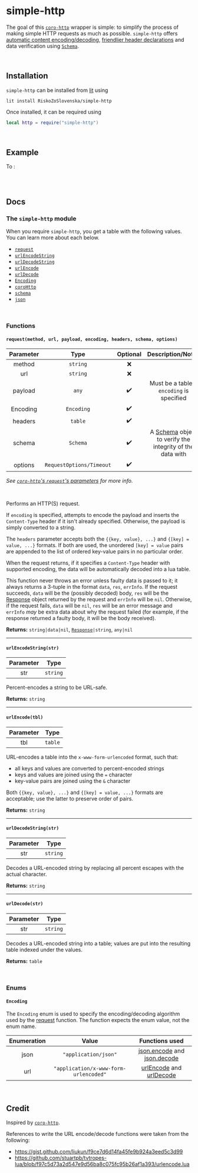 # simple-http

The goal of this [`coro-http`](https://bilal2453.github.io/coro-docs/docs/coro-http.html) wrapper is simple: to simplify the process of making simple HTTP requests as much as possible. `simple-http` offers [automatic content encoding/decoding](#encoding), [friendlier header declarations](#requestmethod-url-payload-encoding-headers-schema-options) and data verification using [`Schema`](https://github.com/super-agent/schema).

<br>

## Installation

`simple-http` can be installed from [lit](https://luvit.io/lit.html) using
```
lit install RiskoZoSlovenska/simple-http
```

Once installed, it can be required using
```lua
local http = require("simple-http")
```

<br>

## Example

To :
```lua

```

<br>

## Docs

### The `simple-http` module

When you require `simple-http`, you get a table with the following values. You can learn more about each below.

* [`request`](#requestmethod-url-payload-encoding-headers-schema-options)
* [`urlEncodeString`](#urlencodestringstr)
* [`urlDecodeString`](#urldecodestringstr)
* [`urlEncode`](#urlencodetbl)
* [`urlDecode`](#urldecodestr)
* [`Encoding`](#encoding)
* [`coroHttp`](https://bilal2453.github.io/coro-docs/docs/coro-http.html)
* [`schema`](https://github.com/super-agent/schema)
* [`json`](https://luvit.io/api/json.html)

<br>

### Functions

#### `request(method, url, payload, encoding, headers, schema, options)`

|Parameter|Type                    |Optional|Description/Notes|
|:-------:|:----------------------:|:------:|:---:|
|method   |`string`                |❌||
|url      |`string`                |❌||
|payload  |`any`                   |✔️|Must be a table if `encoding` is specified|
|Encoding |`Encoding`              |✔️||
|headers  |`table`                 |✔️||
|schema   |`Schema`                |✔️|A [Schema](https://github.com/super-agent/schema#built-in-types) object to verify the integrity of the data with|
|options  |`RequestOptions/Timeout`|✔️||

*See [`coro-http`'s `request`'s parameters](https://bilal2453.github.io/coro-docs/docs/coro-http.html#request-parameters) for more info.*

<br>

Performs an HTTP(S) request.

If `encoding` is specified, attempts to encode the payload and inserts the `Content-Type` header if it isn't already specified. Otherwise, the payload is simply converted to a string.

The `headers` parameter accepts both the `{{key, value}, ...}` and `{[key] = value, ...}` formats. If both are used, the unordered `[key] = value` pairs are appended to the list of ordered key-value pairs in no particular order.

When the request returns, if it specifies a `Content-Type` header with supported encoding, the data will be automatically decoded into a lua table.

This function never throws an error unless faulty data is passed to it; it always returns a 3-tuple in the format `data`, `res`, `errInfo`. If the request succeeds, `data` will be the (possibly decoded) body, `res` will be the [Response](https://bilal2453.github.io/coro-docs/docs/coro-http.html#request-response) object returned by the request and `errInfo` will be `nil`. Otherwise, if the request fails, `data` will be `nil`, `res` will be an error message and `errInfo` *may* be extra data about why the request failed (for example, if the response returned a faulty body, it will be the body received).


**Returns:** `string|data|nil`, [`Response`]((https://bilal2453.github.io/coro-docs/docs/coro-http.html#request-response))`|string`, `any|nil`

---
#### `urlEncodeString(str)`

|Parameter|Type    |
|:-------:|:------:|
|str      |`string`|

Percent-encodes a string to be URL-safe.

**Returns:** `string`

---
#### `urlEncode(tbl)`

|Parameter|Type   |
|:-------:|:-----:|
|tbl      |`table`|

URL-encodes a table into the `x-www-form-urlencoded` format, such that:
* all keys and values are converted to percent-encoded strings
* keys and values are joined using the `=` character
* key-value pairs are joined using the `&` character

Both `{{key, value}, ...}` and `{[key] = value, ...}` formats are acceptable; use the latter to preserve order of pairs.

**Returns:** `string`

---
#### `urlDecodeString(str)`

|Parameter|Type    |
|:-------:|:------:|
|str      |`string`|

Decodes a URL-encoded string by replacing all percent escapes with the actual character.
	
**Returns:** `string`

---
#### `urlDecode(str)`

|Parameter|Type    |
|:-------:|:------:|
|str      |`string`|

Decodes a URL-encoded string into a table; values are put into the resulting table indexed under the values.

**Returns:** `table`

<br>

### Enums

#### `Encoding`

The `Encoding` enum is used to specify the encoding/decoding algorithm used by the [request](#requestmethod-url-payload-encoding-headers-schema-options) function. The function expects the enum value, not the enum name.

|Enumeration|Value                                |Functions used|
|:---------:|:-----------------------------------:|:------------:|
|json       |`"application/json"`                 |[json.encode](https://luvit.io/api/json.html#json_json_encode_value_state) and [json.decode](https://luvit.io/api/json.html#json_json_decode_str_pos_nullval)|
|url        |`"application/x-www-form-urlencoded"`|[urlEncode](#urlencodetbl) and [urlDecode](#urldecodestr)|


<br>

## Credit

Inspired by [`coro-http`](https://bilal2453.github.io/coro-docs/docs/coro-http.html).

References to write the URL encode/decode functions were taken from the following:
* https://gist.github.com/liukun/f9ce7d6d14fa45fe9b924a3eed5c3d99
* https://github.com/stuartpb/tvtropes-lua/blob/f97c5d73a2d547e9d56ba8c075fc95b26af1a393/urlencode.lua

